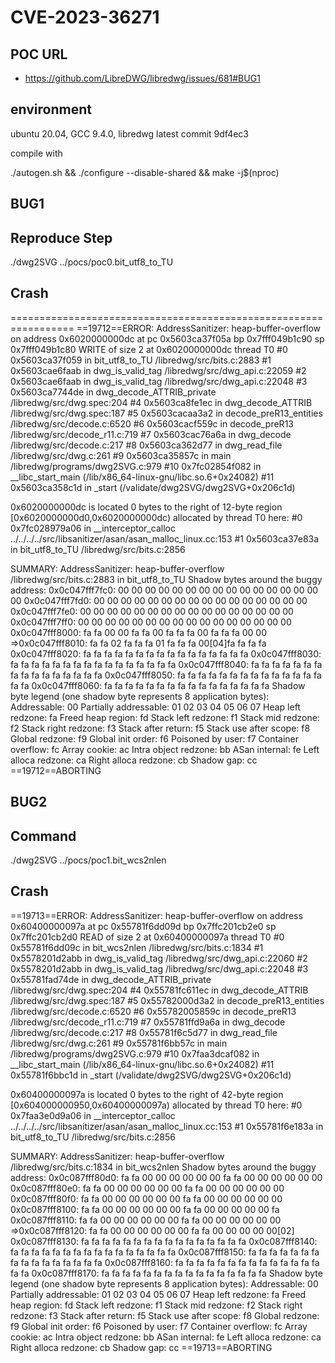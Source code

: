 # CVE-2023-36271

## POC URL
- https://github.com/LibreDWG/libredwg/issues/681#BUG1

## environment
ubuntu 20.04, GCC 9.4.0, libredwg latest commit 9df4ec3

compile with

./autogen.sh && ./configure --disable-shared && make -j$(nproc)
## BUG1

## Reproduce Step
./dwg2SVG ../pocs/poc0.bit_utf8_to_TU

## Crash
=================================================================
==19712==ERROR: AddressSanitizer: heap-buffer-overflow on address 0x6020000000dc at pc 0x5603ca37f05a bp 0x7fff049b1c90 sp 0x7fff049b1c80
WRITE of size 2 at 0x6020000000dc thread T0
    #0 0x5603ca37f059 in bit_utf8_to_TU /libredwg/src/bits.c:2883
    #1 0x5603cae6faab in dwg_is_valid_tag /libredwg/src/dwg_api.c:22059
    #2 0x5603cae6faab in dwg_is_valid_tag /libredwg/src/dwg_api.c:22048
    #3 0x5603ca7744de in dwg_decode_ATTRIB_private /libredwg/src/dwg.spec:204
    #4 0x5603ca8fe1ec in dwg_decode_ATTRIB /libredwg/src/dwg.spec:187
    #5 0x5603cacaa3a2 in decode_preR13_entities /libredwg/src/decode.c:6520
    #6 0x5603cacf559c in decode_preR13 /libredwg/src/decode_r11.c:719
    #7 0x5603cac76a6a in dwg_decode /libredwg/src/decode.c:217
    #8 0x5603ca362d77 in dwg_read_file /libredwg/src/dwg.c:261
    #9 0x5603ca35857c in main /libredwg/programs/dwg2SVG.c:979
    #10 0x7fc02854f082 in __libc_start_main (/lib/x86_64-linux-gnu/libc.so.6+0x24082)
    #11 0x5603ca358c1d in _start (/validate/dwg2SVG/dwg2SVG+0x206c1d)

0x6020000000dc is located 0 bytes to the right of 12-byte region [0x6020000000d0,0x6020000000dc)
allocated by thread T0 here:
    #0 0x7fc028979a06 in __interceptor_calloc ../../../../src/libsanitizer/asan/asan_malloc_linux.cc:153
    #1 0x5603ca37e83a in bit_utf8_to_TU /libredwg/src/bits.c:2856

SUMMARY: AddressSanitizer: heap-buffer-overflow /libredwg/src/bits.c:2883 in bit_utf8_to_TU
Shadow bytes around the buggy address:
  0x0c047fff7fc0: 00 00 00 00 00 00 00 00 00 00 00 00 00 00 00 00
  0x0c047fff7fd0: 00 00 00 00 00 00 00 00 00 00 00 00 00 00 00 00
  0x0c047fff7fe0: 00 00 00 00 00 00 00 00 00 00 00 00 00 00 00 00
  0x0c047fff7ff0: 00 00 00 00 00 00 00 00 00 00 00 00 00 00 00 00
  0x0c047fff8000: fa fa 00 00 fa fa 00 fa fa fa 00 fa fa fa 00 00
=>0x0c047fff8010: fa fa 02 fa fa fa 01 fa fa fa 00[04]fa fa fa fa
  0x0c047fff8020: fa fa fa fa fa fa fa fa fa fa fa fa fa fa fa fa
  0x0c047fff8030: fa fa fa fa fa fa fa fa fa fa fa fa fa fa fa fa
  0x0c047fff8040: fa fa fa fa fa fa fa fa fa fa fa fa fa fa fa fa
  0x0c047fff8050: fa fa fa fa fa fa fa fa fa fa fa fa fa fa fa fa
  0x0c047fff8060: fa fa fa fa fa fa fa fa fa fa fa fa fa fa fa fa
Shadow byte legend (one shadow byte represents 8 application bytes):
  Addressable:           00
  Partially addressable: 01 02 03 04 05 06 07
  Heap left redzone:       fa
  Freed heap region:       fd
  Stack left redzone:      f1
  Stack mid redzone:       f2
  Stack right redzone:     f3
  Stack after return:      f5
  Stack use after scope:   f8
  Global redzone:          f9
  Global init order:       f6
  Poisoned by user:        f7
  Container overflow:      fc
  Array cookie:            ac
  Intra object redzone:    bb
  ASan internal:           fe
  Left alloca redzone:     ca
  Right alloca redzone:    cb
  Shadow gap:              cc
==19712==ABORTING
## BUG2

## Command
./dwg2SVG ../pocs/poc1.bit_wcs2nlen

## Crash
==19713==ERROR: AddressSanitizer: heap-buffer-overflow on address 0x60400000097a at pc 0x55781f6dd09d bp 0x7ffc201cb2e0 sp 0x7ffc201cb2d0
READ of size 2 at 0x60400000097a thread T0
    #0 0x55781f6dd09c in bit_wcs2nlen /libredwg/src/bits.c:1834
    #1 0x5578201d2abb in dwg_is_valid_tag /libredwg/src/dwg_api.c:22060
    #2 0x5578201d2abb in dwg_is_valid_tag /libredwg/src/dwg_api.c:22048
    #3 0x55781fad74de in dwg_decode_ATTRIB_private /libredwg/src/dwg.spec:204
    #4 0x55781fc611ec in dwg_decode_ATTRIB /libredwg/src/dwg.spec:187
    #5 0x55782000d3a2 in decode_preR13_entities /libredwg/src/decode.c:6520
    #6 0x55782005859c in decode_preR13 /libredwg/src/decode_r11.c:719
    #7 0x55781ffd9a6a in dwg_decode /libredwg/src/decode.c:217
    #8 0x55781f6c5d77 in dwg_read_file /libredwg/src/dwg.c:261
    #9 0x55781f6bb57c in main /libredwg/programs/dwg2SVG.c:979
    #10 0x7faa3dcaf082 in __libc_start_main (/lib/x86_64-linux-gnu/libc.so.6+0x24082)
    #11 0x55781f6bbc1d in _start (/validate/dwg2SVG/dwg2SVG+0x206c1d)

0x60400000097a is located 0 bytes to the right of 42-byte region [0x604000000950,0x60400000097a)
allocated by thread T0 here:
    #0 0x7faa3e0d9a06 in __interceptor_calloc ../../../../src/libsanitizer/asan/asan_malloc_linux.cc:153
    #1 0x55781f6e183a in bit_utf8_to_TU /libredwg/src/bits.c:2856

SUMMARY: AddressSanitizer: heap-buffer-overflow /libredwg/src/bits.c:1834 in bit_wcs2nlen
Shadow bytes around the buggy address:
  0x0c087fff80d0: fa fa 00 00 00 00 00 00 fa fa 00 00 00 00 00 00
  0x0c087fff80e0: fa fa 00 00 00 00 00 00 fa fa 00 00 00 00 00 00
  0x0c087fff80f0: fa fa 00 00 00 00 00 00 fa fa 00 00 00 00 00 00
  0x0c087fff8100: fa fa 00 00 00 00 00 00 fa fa 00 00 00 00 00 fa
  0x0c087fff8110: fa fa 00 00 00 00 00 00 fa fa 00 00 00 00 00 00
=>0x0c087fff8120: fa fa 00 00 00 00 00 00 fa fa 00 00 00 00 00[02]
  0x0c087fff8130: fa fa fa fa fa fa fa fa fa fa fa fa fa fa fa fa
  0x0c087fff8140: fa fa fa fa fa fa fa fa fa fa fa fa fa fa fa fa
  0x0c087fff8150: fa fa fa fa fa fa fa fa fa fa fa fa fa fa fa fa
  0x0c087fff8160: fa fa fa fa fa fa fa fa fa fa fa fa fa fa fa fa
  0x0c087fff8170: fa fa fa fa fa fa fa fa fa fa fa fa fa fa fa fa
Shadow byte legend (one shadow byte represents 8 application bytes):
  Addressable:           00
  Partially addressable: 01 02 03 04 05 06 07
  Heap left redzone:       fa
  Freed heap region:       fd
  Stack left redzone:      f1
  Stack mid redzone:       f2
  Stack right redzone:     f3
  Stack after return:      f5
  Stack use after scope:   f8
  Global redzone:          f9
  Global init order:       f6
  Poisoned by user:        f7
  Container overflow:      fc
  Array cookie:            ac
  Intra object redzone:    bb
  ASan internal:           fe
  Left alloca redzone:     ca
  Right alloca redzone:    cb
  Shadow gap:              cc
==19713==ABORTING

